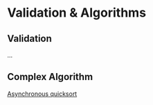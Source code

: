 # Validation & Algorithms

## Validation

...

## Complex Algorithm

[Asynchronous quicksort](../src/classes/Algorithm.js)
